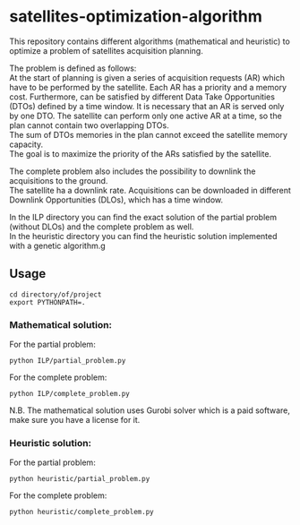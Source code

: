 # satellites-optimization-algorithm

This repository contains different algorithms (mathematical and heuristic) to optimize a problem of satellites acquisition planning.

The problem is defined as follows:\
At the start of planning is given a series of acquisition requests (AR) which have to be performed by the satellite.
Each AR has a priority and a memory cost. 
Furthermore, can be satisfied by different Data Take Opportunities (DTOs) defined by a time window. It is necessary that an AR is served only by one DTO.
The satellite can perform only one active AR at a time, so the plan cannot contain two overlapping DTOs.\
The sum of DTOs memories in the plan cannot exceed the satellite memory capacity.\
The goal is to maximize the priority of the ARs satisfied by the satellite.

The complete problem also includes the possibility to downlink the acquisitions to the ground.\
The satellite ha a downlink rate. Acquisitions can be downloaded in different Downlink Opportunities (DLOs), which has a time window.

In the ILP directory you can find the exact solution of the partial problem (without DLOs) and the complete problem as well.\
In the heuristic directory you can find the heuristic solution implemented with a genetic algorithm.g

## Usage

```console
cd directory/of/project
export PYTHONPATH=.
```

### Mathematical solution:

For the partial problem:
```console
python ILP/partial_problem.py
```

For the complete problem:
```console
python ILP/complete_problem.py
```
N.B. The mathematical solution uses Gurobi solver which is a paid software, make sure you have a license for it.


### Heuristic solution:

For the partial problem:
```console
python heuristic/partial_problem.py
```

For the complete problem:
```console
python heuristic/complete_problem.py
```